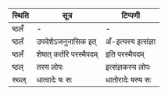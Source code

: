 | स्थिति | सूत्र | टिप्पणी |
| ----- | ------- | ------ |
| ष्ठलँ | - | - |
| ष्ठलँ | उपदेशेऽजनुनासिक इत् | अँ-इत्यस्य इत्संज्ञा |
| ष्ठलँ | शेषात् कर्तरि परस्मैपदम् | इति परस्मैपदम् |
| ष्ठल् | तस्य लोपः | इत्संज्ञकस्य लोपः |
| स्थल् | धात्वादेः षः सः | धातोरादेः षस्य सः |
